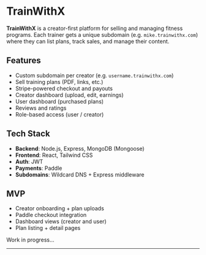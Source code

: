 # TrainWithX

**TrainWithX** is a creator-first platform for selling and managing fitness programs. Each trainer gets a unique subdomain (e.g. `mike.trainwithx.com`) where they can list plans, track sales, and manage their content.

## Features

- Custom subdomain per creator (e.g. `username.trainwithx.com`)
- Sell training plans (PDF, links, etc.)
- Stripe-powered checkout and payouts
- Creator dashboard (upload, edit, earnings)
- User dashboard (purchased plans)
- Reviews and ratings
- Role-based access (user / creator)

## Tech Stack

- **Backend**: Node.js, Express, MongoDB (Mongoose)
- **Frontend**: React, Tailwind CSS
- **Auth**: JWT
- **Payments**: Paddle
- **Subdomains**: Wildcard DNS + Express middleware

## MVP

- Creator onboarding + plan uploads
- Paddle checkout integration
- Dashboard views (creator and user)
- Plan listing + detail pages

Work in progress...

---

